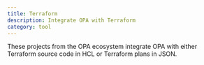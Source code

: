 ```yaml
---
title: Terraform
description: Integrate OPA with Terraform
category: tool
---
```


These projects from the OPA ecosystem integrate OPA with either Terraform source code in HCL or Terraform plans in JSON.
